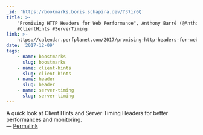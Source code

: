 ```yaml
---
_id: 'https://bookmarks.boris.schapira.dev/?37ir6Q'
title: >-
    "Promising HTTP Headers for Web Performance", Anthony Barré (@AnthoBarre)
    #ClientHints #ServerTiming
link: >-
    https://calendar.perfplanet.com/2017/promising-http-headers-for-web-performance/
date: '2017-12-09'
tags:
    - name: boostmarks
      slug: boostmarks
    - name: client-hints
      slug: client-hints
    - name: header
      slug: header
    - name: server-timing
      slug: server-timing
---
```


A quick look at Client Hints and Server Timing Headers for better performances
and monitoring. <br>&#8212;
<a href="https://bookmarks.boris.schapira.dev/?37ir6Q" title="Permalink">Permalink</a>
